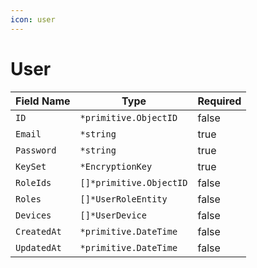 ```yaml
---
icon: user
---
```


# User

<table><thead><tr><th>Field Name</th><th>Type</th><th data-type="checkbox">Required</th></tr></thead><tbody><tr><td><code>ID</code></td><td><code>*primitive.ObjectID</code></td><td>false</td></tr><tr><td><code>Email</code></td><td><code>*string</code></td><td>true</td></tr><tr><td><code>Password</code></td><td><code>*string</code></td><td>true</td></tr><tr><td><code>KeySet</code></td><td><code>*EncryptionKey</code></td><td>true</td></tr><tr><td><code>RoleIds</code></td><td><code>[]*primitive.ObjectID</code></td><td>false</td></tr><tr><td><code>Roles</code></td><td><code>[]*UserRoleEntity</code></td><td>false</td></tr><tr><td><code>Devices</code></td><td><code>[]*UserDevice</code></td><td>false</td></tr><tr><td><code>CreatedAt</code></td><td><code>*primitive.DateTime</code></td><td>false</td></tr><tr><td><code>UpdatedAt</code></td><td><code>*primitive.DateTime</code></td><td>false</td></tr></tbody></table>

